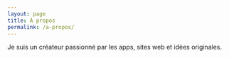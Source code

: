 ```yaml
---
layout: page
title: À propos
permalink: /a-propos/
---
```


Je suis un créateur passionné par les apps, sites web et idées originales.